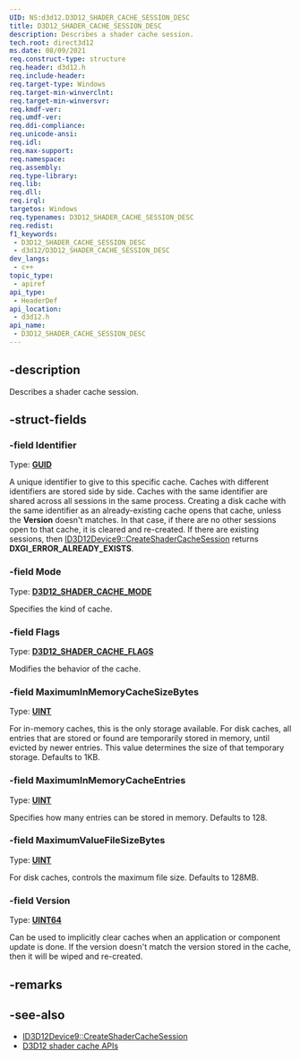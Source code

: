 ```yaml
---
UID: NS:d3d12.D3D12_SHADER_CACHE_SESSION_DESC
title: D3D12_SHADER_CACHE_SESSION_DESC
description: Describes a shader cache session.
tech.root: direct3d12
ms.date: 08/09/2021
req.construct-type: structure
req.header: d3d12.h
req.include-header: 
req.target-type: Windows
req.target-min-winverclnt: 
req.target-min-winversvr: 
req.kmdf-ver: 
req.umdf-ver: 
req.ddi-compliance: 
req.unicode-ansi: 
req.idl: 
req.max-support: 
req.namespace: 
req.assembly: 
req.type-library: 
req.lib: 
req.dll: 
req.irql: 
targetos: Windows
req.typenames: D3D12_SHADER_CACHE_SESSION_DESC
req.redist: 
f1_keywords:
 - D3D12_SHADER_CACHE_SESSION_DESC
 - d3d12/D3D12_SHADER_CACHE_SESSION_DESC
dev_langs:
 - c++
topic_type:
 - apiref
api_type:
 - HeaderDef
api_location:
 - d3d12.h
api_name:
 - D3D12_SHADER_CACHE_SESSION_DESC
---
```


## -description

Describes a shader cache session.

## -struct-fields

### -field Identifier

Type: **[GUID](/windows/win32/api/guiddef/ns-guiddef-guid)**

A unique identifier to give to this specific cache. Caches with different identifiers are stored side by side. Caches with the same identifier are shared across all sessions in the same process. Creating a disk cache with the same identifier as an already-existing cache opens that cache, unless the **Version** doesn't matches. In that case, if there are no other sessions open to that cache, it is cleared and re-created. If there are existing sessions, then [ID3D12Device9::CreateShaderCacheSession](nf-d3d12-id3d12device9-createshadercachesession.md) returns **DXGI_ERROR_ALREADY_EXISTS**.

### -field Mode

Type: **[D3D12_SHADER_CACHE_MODE](ne-d3d12-d3d12_shader_cache_mode.md)**

Specifies the kind of cache.

### -field Flags

Type: **[D3D12_SHADER_CACHE_FLAGS](ne-d3d12-d3d12_shader_cache_flags.md)**

Modifies the behavior of the cache.

### -field MaximumInMemoryCacheSizeBytes

Type: **[UINT](/windows/win32/winprog/windows-data-types)**

For in-memory caches, this is the only storage available. For disk caches, all entries that are stored or found are temporarily stored in memory, until evicted by newer entries. This value determines the size of that temporary storage. Defaults to 1KB.

### -field MaximumInMemoryCacheEntries

Type: **[UINT](/windows/win32/winprog/windows-data-types)**

Specifies how many entries can be stored in memory. Defaults to 128.

### -field MaximumValueFileSizeBytes

Type: **[UINT](/windows/win32/winprog/windows-data-types)**

For disk caches, controls the maximum file size. Defaults to 128MB.

### -field Version

Type: **[UINT64](/windows/win32/winprog/windows-data-types)**

Can be used to implicitly clear caches when an application or component update is done. If the version doesn't match the version stored in the cache, then it will be wiped and re-created.

## -remarks

## -see-also

* [ID3D12Device9::CreateShaderCacheSession](nf-d3d12-id3d12device9-createshadercachesession.md)
* [D3D12 shader cache APIs](https://microsoft.github.io/DirectX-Specs/d3d/ShaderCache.html)
